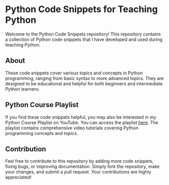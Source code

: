 # Python Code Snippets for Teaching Python

Welcome to the Python Code Snippets repository! This repository contains a collection of Python code snippets that I have developed and used during teaching Python.

## About

These code snippets cover various topics and concepts in Python programming, ranging from basic syntax to more advanced topics. They are designed to be educational and helpful for both beginners and intermediate Python learners.


## Python Course Playlist

If you find these code snippets helpful, you may also be interested in my Python Course Playlist on YouTube. 
You can access the playlist [here](https://youtube.com/playlist?list=PLudlwq5I_xnfwHtTZB2c-aaTThE7iwOhS&si=u-gQyEqKhUBvtnay). The playlist contains comprehensive video tutorials covering Python programming concepts and topics.

## Contribution

Feel free to contribute to this repository by adding more code snippets, fixing bugs, or improving documentation. Simply fork the repository, make your changes, and submit a pull request. Your contributions are highly appreciated!
